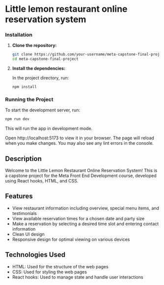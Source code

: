 # Little lemon restaurant online reservation system

### Installation

1. **Clone the repository:**

   ```bash
   git clone https://github.com/your-username/meta-capstone-final-project.git
   cd meta-capstone-final-project
   ```

2. **Install the dependencies:**

   In the project directory, run:

   ```bash
   npm install
   ```

### Running the Project

To start the development server, run:

```bash
npm run dev
```

This will run the app in development mode.

Open http://localhost:5173 to view it in your browser. The page will reload when you make changes. You may also see any lint errors in the console.

## Description

Welcome to the Little Lemon Restaurant Online Reservation System!
This is a capstone project for the Meta Front End Development course,
developed using React hooks, HTML, and CSS.

## Features

- View restaurant information including overview, special menu items, and testimonials
- View available reservation times for a chosen date and party size
- Make a reservation by selecting a desired time slot and entering contact information
- Clean UI design
- Responsive design for optimal viewing on various devices

## Technologies Used

- HTML: Used for the structure of the web pages
- CSS: Used for styling the web pages
- React hooks: Used to manage state and handle user interactions
